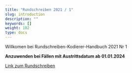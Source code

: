 ```yaml
---
title: "Rundschreiben 2021 / 1"
slug: introduction
description: ""
keywords: []
weight: 102
type: docs
---
```



Willkomen bei Rundschreiben-Kodierer-Handbuch 2021 Nr 1
  
**Anzuwenden bei Fällen mit Austrittsdatum ab 01.01.2024**
  
<a href="https://www.bfs.admin.ch/bfs/de/home/statistiken/gesundheit/nomenklaturen/medkk/instrumente-medizinische-kodierung.assetdetail.29665590.html"
   target="_blank"
   rel="noopener noreferrer">
    Link zum Rundschreiben
</a>



